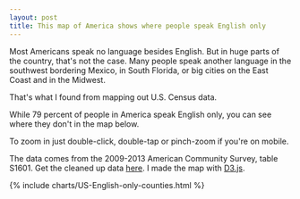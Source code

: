 ```yaml
---
layout: post
title: This map of America shows where people speak English only
---
```


Most Americans speak no language besides English. But in huge parts of the country, that's not the case. Many people speak another language in the southwest bordering Mexico, in South Florida, or big cities on the East Coast and in the Midwest.

That's what I found from mapping out U.S. Census data.

While 79 percent of people in America speak English only, you can see where they don't in the map below.

To zoom in just double-click, double-tap or pinch-zoom if you're on mobile.

The data comes from the 2009-2013 American Community Survey, table S1601. Get the cleaned up data [here]({{site.baseurl}}/public/datasets/EnglishOnly.csv). I made the map with [D3.js](http://d3js.org/).

{% include charts/US-English-only-counties.html %}
